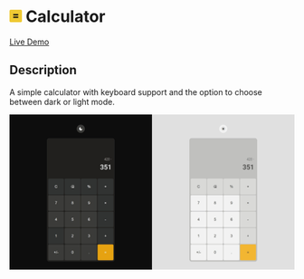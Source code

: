 # <img src="assets/favicon.png" width="22"/> Calculator

[Live Demo](https://constpardalos.github.io/calculator/)

## Description

A simple calculator with keyboard support and the option to choose between dark or light mode.

<img src="assets/calculator-preview.png"  alt="Preview image"/>
